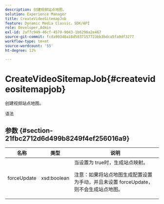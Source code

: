 ```yaml
---
description: 创建视频站点地图。
solution: Experience Manager
title: CreateVideoSitemapJob
feature: Dynamic Media Classic，SDK/API
role: Developer,Admin
exl-id: 2af7c949-46cf-4570-9043-1b6296a2e467
source-git-commit: fcda99340a18d5037157723bb3bdca5fa9df3277
workflow-type: tm+mt
source-wordcount: '55'
ht-degree: 12%

---
```


# CreateVideoSitemapJob{#createvideositemapjob}

创建视频站点地图。

语法

## 参数 {#section-21fbc2712d6d499b8249f4ef256016a9}

<table id="table_7B459A9D55CE49A38D8A77CBD229033A"> 
 <thead> 
  <tr> 
   <th colname="col1" class="entry"> 名称 </th> 
   <th colname="col2" class="entry"> 类型 </th> 
   <th colname="col3" class="entry"> 说明 </th> 
  </tr> 
 </thead>
 <tbody> 
  <tr> 
   <td colname="col1"> <span class="codeph"> <span class="varname"> forceUpdate</span> </span> </td> 
   <td colname="col2"> <span class="codeph"> xsd:boolean</span> </td> 
   <td colname="col3">当设置为<span class="codeph"> true</span>时，生成站点映射。 <p><p>注意：如果将站点地图生成配置设置为手动，并且未设置<span class="codeph"> forceUpdate</span>，则不会生成站点地图。 </p></p></td> 
  </tr> 
 </tbody> 
</table>
